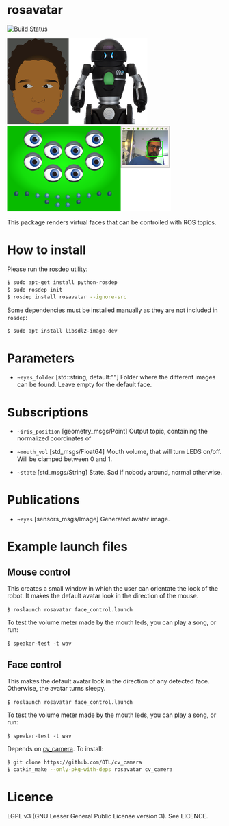 # rosavatar

[![Build Status](https://travis-ci.org/arnaud-ramey/rosavatar.svg)](https://travis-ci.org/arnaud-ramey/rosavatar)

![sample_boy](doc/sample_boy_thumb.png)
![sample_mip](doc/sample_mip_thumb.png)
![sample_octopus](doc/sample_octopus_thumb.png)

This package renders virtual faces that can be controlled with ROS topics.

How to install
==============

Please run the [rosdep](http://docs.ros.org/independent/api/rosdep/html/) utility:

```bash
$ sudo apt-get install python-rosdep
$ sudo rosdep init
$ rosdep install rosavatar --ignore-src
```

Some dependencies must be installed manually as they are not included
in ```rosdep```:

```bash
$ sudo apt install libsdl2-image-dev
```

Parameters
==========

 * ```~eyes_folder```
  [std::string, default:""]
  Folder where the different images can be found.
  Leave empty for the default face.

Subscriptions
=============

 * ```~iris_position```
  [geometry_msgs/Point]
  Output topic, containing the normalized coordinates of

 * ```~mouth_vol```
  [std_msgs/Float64]
  Mouth volume, that will turn LEDS on/off.
  Will be clamped between 0 and 1.

 * ```~state```
  [std_msgs/String]
  State. Sad if nobody around, normal otherwise.

Publications
============

 * ```~eyes```
  [sensors_msgs/Image]
  Generated avatar image.

Example launch files
====================

Mouse control
-------------

This creates a small window in which the user can orientate the look of the robot.
It makes the default avatar look in the direction of the mouse.

`$ roslaunch rosavatar face_control.launch`

To test the volume meter made by the mouth leds, you can play a song, or run:

`$ speaker-test -t wav`

Face control
------------

This makes the default avatar look in the direction of any detected face.
Otherwise, the avatar turns sleepy.

`$ roslaunch rosavatar face_control.launch`

To test the volume meter made by the mouth leds, you can play a song, or run:

`$ speaker-test -t wav`


Depends on [cv_camera](http://wiki.ros.org/cv_camera).
To install:

```bash
$ git clone https://github.com/OTL/cv_camera
$ catkin_make --only-pkg-with-deps rosavatar cv_camera
```

Licence
=======

LGPL v3 (GNU Lesser General Public License version 3).
See LICENCE.

